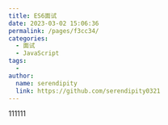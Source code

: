 ```yaml
---
title: ES6面试
date: 2023-03-02 15:06:36
permalink: /pages/f3cc34/
categories:
  - 面试
  - JavaScript
tags:
  - 
author: 
  name: serendipity
  link: https://github.com/serendipity0321
---
```


111111
